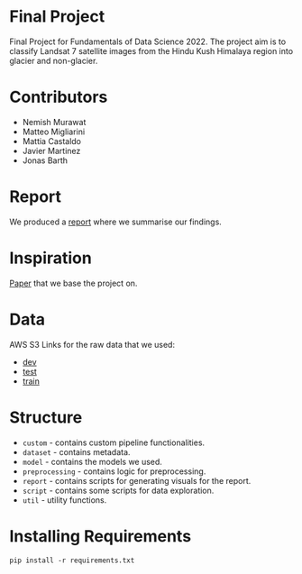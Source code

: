 # Final Project
Final Project for Fundamentals of Data Science 2022. The project aim is to classify Landsat 7 satellite images from the
Hindu Kush Himalaya region into glacier and non-glacier.

# Contributors
* Nemish Murawat
* Matteo Migliarini
* Mattia Castaldo
* Javier Martinez
* Jonas Barth

# Report
We produced a [report](doc/FDS_Final_Project_Report.pdf) where we summarise our findings.

# Inspiration
[Paper](https://s3.us-east-1.amazonaws.com/climate-change-ai/papers/neurips2020/57/paper.pdf) that we base the project on.

# Data
AWS S3 Links for the raw data that we used:
* [dev](https://fds-final-project.s3.amazonaws.com/dev.zip)
* [test](https://fds-final-project.s3.amazonaws.com/test.zip)
* [train](https://fds-final-project.s3.amazonaws.com/train.zip)

# Structure
* `custom` - contains custom pipeline functionalities.
* `dataset` - contains metadata.
* `model` - contains the models we used.
* `preprocessing` - contains logic for preprocessing.
* `report` - contains scripts for generating visuals for the report.
* `script` - contains some scripts for data exploration.
* `util` - utility functions.

# Installing Requirements
```
pip install -r requirements.txt
```
